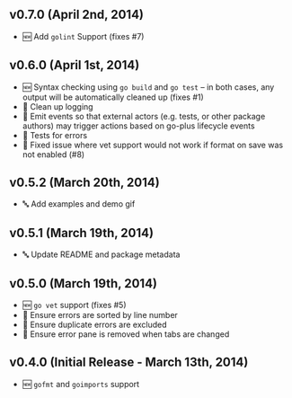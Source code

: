 ## v0.7.0 (April 2nd, 2014)

* :new: Add `golint` Support (fixes #7)

## v0.6.0 (April 1st, 2014)

* :new: Syntax checking using `go build` and `go test` – in both cases, any output will be automatically cleaned up (fixes #1)
* :lipstick: Clean up logging
* :lipstick: Emit events so that external actors (e.g. tests, or other package authors) may trigger actions based on go-plus lifecycle events
* :lipstick: Tests for errors
* :bug: Fixed issue where vet support would not work if format on save was not enabled (#8)

## v0.5.2 (March 20th, 2014)

* :abc: Add examples and demo gif

## v0.5.1 (March 19th, 2014)

* :abc: Update README and package metadata

## v0.5.0 (March 19th, 2014)

* :new: `go vet` support (fixes #5)
* :lipstick: Ensure errors are sorted by line number
* :lipstick: Ensure duplicate errors are excluded
* :lipstick: Ensure error pane is removed when tabs are changed

## v0.4.0 (Initial Release - March 13th, 2014)

* :new: `gofmt` and `goimports` support
